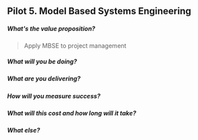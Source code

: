 ##  Pilot 5. Model Based Systems Engineering 

##### What's the value proposition?
>  Apply MBSE to project management


##### What will you be doing?


##### What are you delivering?


##### How will you measure success?


##### What will this cost and how long will it take?


##### What else?


